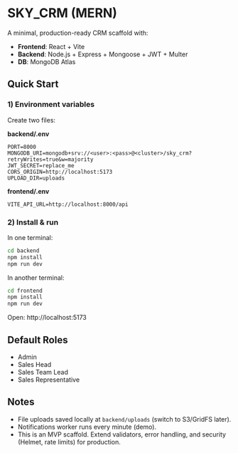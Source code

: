 # SKY_CRM (MERN)

A minimal, production-ready CRM scaffold with:
- **Frontend**: React + Vite
- **Backend**: Node.js + Express + Mongoose + JWT + Multer
- **DB**: MongoDB Atlas

## Quick Start

### 1) Environment variables
Create two files:

**backend/.env**
```
PORT=8000
MONGODB_URI=mongodb+srv://<user>:<pass>@<cluster>/sky_crm?retryWrites=true&w=majority
JWT_SECRET=replace_me
CORS_ORIGIN=http://localhost:5173
UPLOAD_DIR=uploads
```

**frontend/.env**
```
VITE_API_URL=http://localhost:8000/api
```

### 2) Install & run
In one terminal:
```bash
cd backend
npm install
npm run dev
```

In another terminal:
```bash
cd frontend
npm install
npm run dev
```

Open: http://localhost:5173

## Default Roles
- Admin
- Sales Head
- Sales Team Lead
- Sales Representative

## Notes
- File uploads saved locally at `backend/uploads` (switch to S3/GridFS later).
- Notifications worker runs every minute (demo).
- This is an MVP scaffold. Extend validators, error handling, and security (Helmet, rate limits) for production.